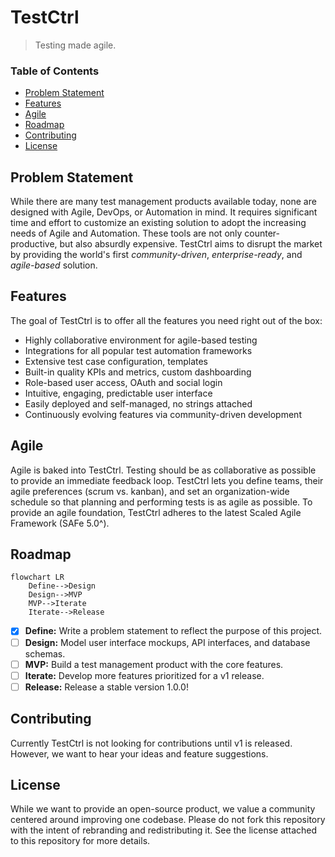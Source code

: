 # TestCtrl
> Testing made agile.

### Table of Contents
- [Problem Statement](#problem-statement)
- [Features](#features)
- [Agile](#agile)
- [Roadmap](#roadmap)
- [Contributing](#contributing)
- [License](#license)

## Problem Statement
While there are many test management products available today, none are designed with Agile, DevOps, or Automation in mind. It requires significant time and effort to customize an existing solution to adopt the increasing needs of Agile and Automation. These tools are not only counter-productive, but also absurdly expensive. TestCtrl aims to disrupt the market by providing the world's first *community-driven*, *enterprise-ready*, and *agile-based* solution.

## Features
The goal of TestCtrl is to offer all the features you need right out of the box:
- Highly collaborative environment for agile-based testing
- Integrations for all popular test automation frameworks
- Extensive test case configuration, templates
- Built-in quality KPIs and metrics, custom dashboarding
- Role-based user access, OAuth and social login
- Intuitive, engaging, predictable user interface
- Easily deployed and self-managed, no strings attached
- Continuously evolving features via community-driven development

## Agile
Agile is baked into TestCtrl. Testing should be as collaborative as possible to provide an immediate feedback loop. TestCtrl lets you define teams, their agile preferences (scrum vs. kanban), and set an organization-wide schedule so that planning and performing tests is as agile as possible. To provide an agile foundation, TestCtrl adheres to the latest Scaled Agile Framework (SAFe 5.0^).

## Roadmap
```mermaid
flowchart LR
    Define-->Design
    Design-->MVP
    MVP-->Iterate
    Iterate-->Release
```
- [x] **Define:** Write a problem statement to reflect the purpose of this project.
- [ ] **Design:** Model user interface mockups, API interfaces, and database schemas. 
- [ ] **MVP:** Build a test management product with the core features.
- [ ] **Iterate:** Develop more features prioritized for a v1 release.
- [ ] **Release:** Release a stable version 1.0.0!

## Contributing
Currently TestCtrl is not looking for contributions until v1 is released. However, we want to hear your ideas and feature suggestions.

## License
While we want to provide an open-source product, we value a community centered around improving one codebase. Please do not fork this repository with the intent of rebranding and redistributing it. See the license attached to this repository for more details.
